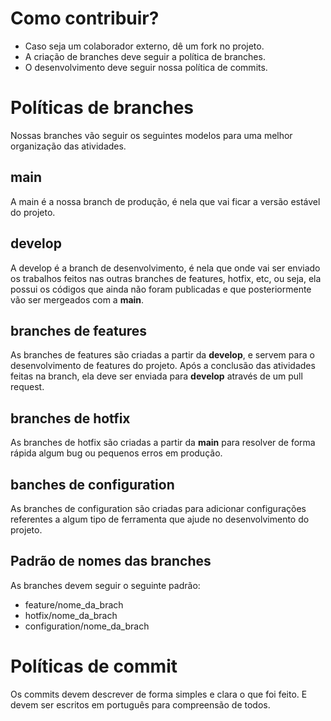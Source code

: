 # Como contribuir? 

* Caso seja um colaborador externo, dê um fork no projeto.
* A criação de branches deve seguir a política de branches.
* O desenvolvimento deve seguir nossa política de commits.

# Políticas de branches

Nossas branches vão seguir os seguintes modelos para uma melhor organização das atividades.

## main

A main é a nossa branch de produção, é nela que vai ficar a versão estável do projeto.

## develop
A develop é a branch de desenvolvimento, é nela que onde vai ser enviado os trabalhos feitos nas outras branches de features, hotfix, etc, ou seja, ela possui os códigos que ainda não foram publicadas e que posteriormente vão ser mergeados com a **main**.

## branches de features

As branches de features são criadas a partir da **develop**, e servem para o desenvolvimento de features do projeto. Após a conclusão das atividades feitas na branch, ela deve ser enviada para **develop** através de um pull request.

## branches de hotfix 

As branches de hotfix são criadas a partir da **main** para resolver de forma rápida algum bug ou pequenos erros em produção.

## banches de configuration

As branches de configuration são criadas para adicionar configurações referentes a algum tipo de ferramenta que ajude no desenvolvimento do projeto.

## Padrão de nomes das branches

As branches devem seguir o seguinte padrão:

* feature/nome_da_brach
* hotfix/nome_da_brach
* configuration/nome_da_brach

# Políticas de commit

Os commits devem descrever de forma simples e clara o que foi feito. E devem ser escritos em português para compreensão de todos.
